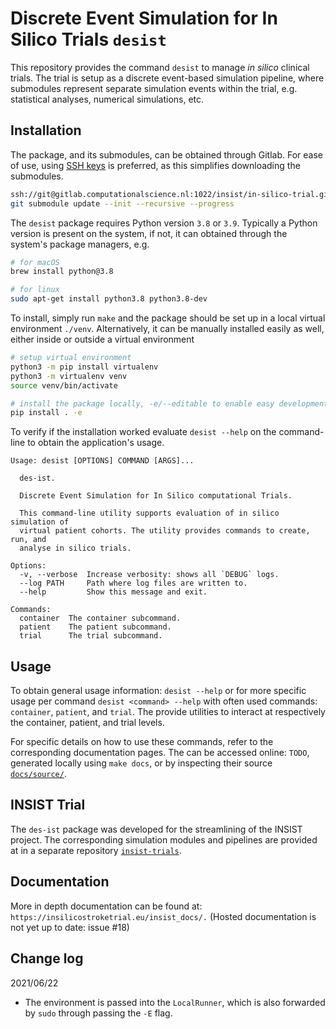 # Discrete Event Simulation for In Silico Trials `desist`

This repository provides the command `desist` to manage *in silico* clinical
trials. The trial is setup as a discrete event-based simulation pipeline, where
submodules represent separate simulation events within the trial, e.g.
statistical analyses, numerical simulations, etc.

## Installation

The package, and its submodules, can be obtained through Gitlab. For ease of
use, using [SSH keys](https://docs.gitlab.com/ee/ssh/) is preferred, as this
simplifies downloading the submodules.

```bash
ssh://git@gitlab.computationalscience.nl:1022/insist/in-silico-trial.git
git submodule update --init --recursive --progress
```

The `desist` package requires Python version `3.8` or `3.9`. Typically a Python
version is present on the system, if not, it can obtained through the system's
package managers, e.g.

```bash
# for macOS
brew install python@3.8

# for linux
sudo apt-get install python3.8 python3.8-dev
```

To install, simply run `make` and the package should be set up in a local
virtual environment `./venv`. Alternatively, it can be manually installed easily
as well, either inside or outside a virtual environment

```bash
# setup virtual environment
python3 -m pip install virtualenv
python3 -m virtualenv venv
source venv/bin/activate

# install the package locally, -e/--editable to enable easy development
pip install . -e
```

To verify if the installation worked evaluate `desist --help` on the
command-line to obtain the application's usage.

```
Usage: desist [OPTIONS] COMMAND [ARGS]...

  des-ist.

  Discrete Event Simulation for In Silico computational Trials.

  This command-line utility supports evaluation of in silico simulation of
  virtual patient cohorts. The utility provides commands to create, run, and
  analyse in silico trials.

Options:
  -v, --verbose  Increase verbosity: shows all `DEBUG` logs.
  --log PATH     Path where log files are written to.
  --help         Show this message and exit.

Commands:
  container  The container subcommand.
  patient    The patient subcommand.
  trial      The trial subcommand.
```

## Usage

To obtain general usage information: `desist --help` or for more specific usage
per command `desist <command> --help` with often used commands: `container`,
`patient`, and `trial`. The provide utilities to interact at respectively the
container, patient, and trial levels.

For specific details on how to use these commands, refer to the corresponding
documentation pages. The can be accessed online: `TODO`, generated locally using
`make docs`, or by inspecting their source
[`docs/source/`](https://gitlab.computationalscience.nl/insist/in-silico-trial/-/tree/update-docs/docs/source).

## INSIST Trial

The `des-ist` package was developed for the streamlining of the INSIST
project. The corresponding simulation modules and pipelines are provided
at in a separate repository [`insist-trials`](https://gitlab.computationalscience.nl/insist/insist-trials).

## Documentation

More in depth documentation can be found at:
`https://insilicostroketrial.eu/insist_docs/.` (Hosted documentation is not yet
up to date: issue #18)

## Change log

2021/06/22

- The environment is passed into the `LocalRunner`, which is also forwarded by
  `sudo` through passing the `-E` flag.
